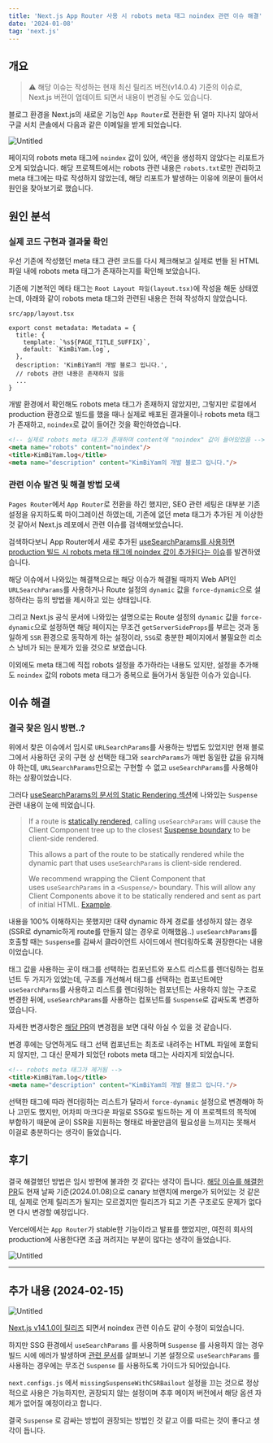 ```yaml
---
title: 'Next.js App Router 사용 시 robots meta 태그 noindex 관련 이슈 해결'
date: '2024-01-08'
tag: 'next.js'
---
```


## 개요

> ⚠️ 해당 이슈는 작성하는 현재 최신 릴리즈 버전(v14.0.4) 기준의 이슈로, Next.js 버전이 업데이트 되면서 내용이 변경될 수도 있습니다.
> 

블로그 환경을 Next.js의 새로운 기능인 `App Router`로 전환한 뒤 얼마 지나지 않아서 구글 서치 콘솔에서 다음과 같은 이메일을 받게 되었습니다.

![Untitled](/images/posts/next.js/next-robots-meta-noindex-issue_1.png)

페이지의 robots meta 태그에 `noindex` 값이 있어, 색인을 생성하지 않았다는 리포트가 오게 되었습니다.
해당 프로젝트에서는 robots 관련 내용은 `robots.txt`로만 관리하고 meta 태그에는 따로 작성하지 않았는데, 해당 리포트가 발생하는 이유에 의문이 들어서 원인을 찾아보기로 했습니다.

## 원인 분석

### 실제 코드 구현과 결과물 확인

우선 기존에 작성했던 meta 태그 관련 코드를 다시 체크해보고 실제로 번들 된 HTML 파일 내에 robots meta 태그가 존재하는지를 확인해 보았습니다.

기존에 기본적인 메타 태그는 `Root Layout 파일(layout.tsx)`에 작성을 해둔 상태였는데, 아래와 같이 robots meta 태그와 관련된 내용은 전혀 작성하지 않았습니다.

`src/app/layout.tsx`

```tsx
export const metadata: Metadata = {
  title: {
    template: `%s${PAGE_TITLE_SUFFIX}`,
    default: `KimBiYam.log`,
  },
  description: 'KimBiYam의 개발 블로그 입니다.',
  // robots 관련 내용은 존재하지 않음
  ...
}
```

개발 환경에서 확인해도 robots meta 태그가 존재하지 않았지만, 그렇지만 로컬에서 production 환경으로 빌드를 했을 때나 실제로 배포된 결과물이나 robots meta 태그가 존재하고, `noindex`로 값이 들어간 것을 확인하였습니다.

```html
<!-- 실제로 robots meta 태그가 존재하며 content에 "noindex" 값이 들어있었음 -->
<meta name="robots" content="noindex"/>
<title>KimBiYam.log</title>
<meta name="description" content="KimBiYam의 개발 블로그 입니다."/>
```

### 관련 이슈 발견 및 해결 방법 모색

`Pages Router`에서 `App Router`로 전환을 하긴 했지만, SEO 관련 세팅은 대부분 기존 설정을 유지하도록 마이그레이션 하였는데, 기존에 없던 meta 태그가 추가된 게 이상한 것 같아서 Next.js 레포에서 관련 이슈를 검색해보았습니다.

검색하다보니 App Router에서 새로 추가된 [useSearchParams를 사용하면 production 빌드 시 robots meta 태그에 noindex 값이 추가된다는 이슈](https://github.com/vercel/next.js/issues/58615)를 발견하였습니다.

해당 이슈에서 나와있는 해결책으로는 해당 이슈가 해결될 때까지 Web API인 `URLSearchParams`를 사용하거나 Route 설정의 `dynamic` 값을 `force-dynamic`으로 설정하라는 등의 방법을 제시하고 있는 상태입니다.

그리고 Next.js 공식 문서에 나와있는 설명으로는 Route 설정의 `dynamic` 값을 `force-dynamic`으로 설정하면 해당 페이지는 무조건 `getServerSideProps`를 부르는 것과 동일하게 `SSR` 환경으로 동작하게 하는 설정이라, `SSG`로 충분한 페이지에서 불필요한 리소스 낭비가 되는 문제가 있을 것으로 보였습니다.

이외에도 meta 태그에 직접 robots 설정을 추가하라는 내용도 있지만, 설정을 추가해도 `noindex` 값의 robots meta 태그가 중복으로 들어가서 동일한 이슈가 있습니다.

## 이슈 해결

### 결국 찾은 임시 방편..?

위에서 찾은 이슈에서 임시로 `URLSearchParams`를 사용하는 방법도 있었지만 현재 블로그에서 사용하던 곳의 구현 상 선택한 태그와 `searchParams`가 매번 동일한 값을 유지해야 하는데, `URLSearchParams`만으로는 구현할 수 없고 `useSearchParams`를 사용해야 하는 상황이었습니다.

그러다 [useSearchParams의 문서의 Static Rendering 섹션](https://nextjs.org/docs/app/api-reference/functions/use-search-params#static-rendering)에 나와있는 `Suspense` 관련 내용이 눈에 띄었습니다.

> If a route is [statically rendered](https://nextjs.org/docs/app/building-your-application/rendering/server-components#static-rendering-default), calling `useSearchParams` will cause the Client Component tree up to the closest [Suspense boundary](https://nextjs.org/docs/app/building-your-application/routing/loading-ui-and-streaming#example) to be client-side rendered.
> 
> 
> This allows a part of the route to be statically rendered while the dynamic part that uses `useSearchParams` is client-side rendered.
> 
> We recommend wrapping the Client Component that uses `useSearchParams` in a `<Suspense/>` boundary. This will allow any Client Components above it to be statically rendered and sent as part of initial HTML. [Example](https://nextjs.org/docs/app/api-reference/functions/use-search-params#static-rendering).
> 

내용을 100% 이해하지는 못했지만 대략 dynamic 하게 경로를 생성하지 않는 경우(SSR로 dynamic하게 route를 만들지 않는 경우로 이해했음..) `useSearchParams`를 호출할 때는 `Suspense`를 감싸서 클라이언트 사이드에서 렌더링하도록 권장한다는 내용이었습니다.

태그 값을 사용하는 곳이 태그를 선택하는 컴포넌트와 포스트 리스트를 렌더링하는 컴포넌트 두 가지가 있었는데, 구조를 개선해서 태그를 선택하는 컴포넌트에만 `useSearchParms`를 사용하고 리스트를 렌더링하는 컴포넌트는 사용하지 않는 구조로 변경한 뒤에, `useSearchParams`를 사용하는 컴포넌트를 `Suspense`로 감싸도록 변경하였습니다.

자세한 변경사항은 [해당 PR](https://github.com/KimBiYam/KimBiYam.log/pull/230/files)의 변경점을 보면 대략 아실 수 있을 것 같습니다.

변경 후에는 당연하게도 태그 선택 컴포넌트는 최초로 내려주는 HTML 파일에 포함되지 않지만, 그 대신 문제가 되었던 robots meta 태그는 사라지게 되었습니다.

```html
<!-- robots meta 태그가 제거됨 -->
<title>KimBiYam.log</title>
<meta name="description" content="KimBiYam의 개발 블로그 입니다."/>
```

선택한 태그에 따라 렌더링하는 리스트가 달라서 `force-dynamic` 설정으로 변경해야 하나 고민도 했지만, 어차피 마크다운 파일로 SSG로 빌드하는 게 이 프로젝트의 목적에 부합하기 때문에 굳이 SSR을 지원하는 형태로 바꿀만큼의 필요성을 느끼지는 못해서 이걸로 충분하다는 생각이 들었습니다.

## 후기

결국 해결했던 방법은 임시 방편에 불과한 것 같다는 생각이 듭니다. [해당 이슈를 해결한 PR](https://github.com/vercel/next.js/pull/59531)도 현재 날짜 기준(2024.01.08)으로 canary 브랜치에 merge가 되어있는 것 같은데, 실제로 언제 릴리즈가 될지는 모르겠지만 릴리즈가 되고 기존 구조로도 문제가 없다면 다시 변경할 예정입니다.

Vercel에서는 `App Router`가 stable한 기능이라고 발표를 했었지만, 여전히 회사의 production에 사용한다면 조금 꺼려지는 부분이 많다는 생각이 들었습니다.

![Untitled](/images/posts/next.js/next-robots-meta-noindex-issue_2.png)

---

## 추가 내용 (2024-02-15)

![Untitled](/images/posts/next.js/next-robots-meta-noindex-issue_3.png)

[Next.js v14.1.0이 릴리즈](https://github.com/vercel/next.js/releases/tag/v14.1.0) 되면서 noindex 관련 이슈도 같이 수정이 되었습니다.

하지만 SSG 환경에서 `useSearchParams` 를 사용하며 `Suspense` 를 사용하지 않는 경우 빌드 시에 에러가 발생하며 [관련 문서](https://nextjs.org/docs/messages/missing-suspense-with-csr-bailout)를 살펴보니 기본 설정으로 `useSearchParams` 를 사용하는 경우에는 무조건 `Suspense` 를 사용하도록 가이드가 되어있습니다.

`next.configs.js` 에서 `missingSuspenseWithCSRBailout` 설정을 끄는 것으로 정상적으로 사용은 가능하지만, 권장되지 않는 설정이며 추후 메이저 버전에서 해당 옵션 자체가 없어질 예정이라고 합니다.

결국 `Suspense` 로 감싸는 방법이 권장되는 방법인 것 같고 이를 따르는 것이 좋다고 생각이 듭니다.